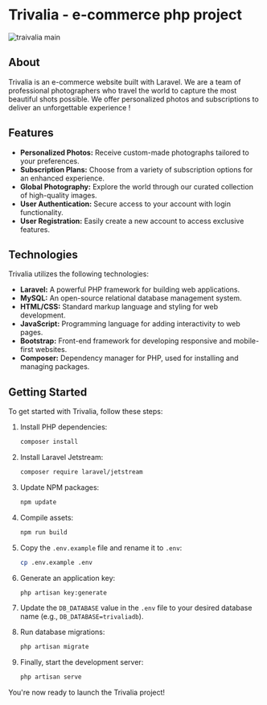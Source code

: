 # Trivalia - e-commerce php project

![traivalia main](https://github.com/StaiLee/Trivalia/assets/102300908/ea941983-ca7f-4dda-90a9-4a160e6e7614)


## About

Trivalia is an e-commerce website built with Laravel. We are a team of professional photographers who travel the world to capture the most beautiful shots possible. We offer personalized photos and subscriptions to deliver an unforgettable experience !

## Features

- **Personalized Photos:** Receive custom-made photographs tailored to your preferences.
- **Subscription Plans:** Choose from a variety of subscription options for an enhanced experience.
- **Global Photography:** Explore the world through our curated collection of high-quality images.
- **User Authentication:** Secure access to your account with login functionality.
- **User Registration:** Easily create a new account to access exclusive features.


## Technologies

Trivalia utilizes the following technologies:

- **Laravel:** A powerful PHP framework for building web applications.
- **MySQL:** An open-source relational database management system.
- **HTML/CSS:** Standard markup language and styling for web development.
- **JavaScript:** Programming language for adding interactivity to web pages.
- **Bootstrap:** Front-end framework for developing responsive and mobile-first websites.
- **Composer:** Dependency manager for PHP, used for installing and managing packages.

## Getting Started

To get started with Trivalia, follow these steps:

1. Install PHP dependencies:
    ```bash
    composer install
    ```

2. Install Laravel Jetstream:
    ```bash
    composer require laravel/jetstream
    ```

3. Update NPM packages:
    ```bash
    npm update
    ```

4. Compile assets:
    ```bash
    npm run build
    ```

5. Copy the `.env.example` file and rename it to `.env`:
    ```bash
    cp .env.example .env
    ```

6. Generate an application key:
    ```bash
    php artisan key:generate
    ```

7. Update the `DB_DATABASE` value in the `.env` file to your desired database name (e.g., `DB_DATABASE=trivaliadb`).

8. Run database migrations:
    ```bash
    php artisan migrate
    ```

9. Finally, start the development server:
    ```bash
    php artisan serve
    ```

You're now ready to launch the Trivalia project!

